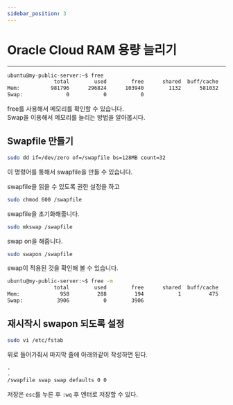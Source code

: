 ```yaml
---
sidebar_position: 3
---
```


# Oracle Cloud RAM 용량 늘리기
---

```bash
ubuntu@my-public-server:~$ free
               total        used        free      shared  buff/cache   available
Mem:          981796      296824      103940        1132      581032      522272
Swap:              0           0           0
```

free를 사용해서 메모리를 확인할 수 있습니다.  
Swap을 이용해서 메모리를 늘리는 방법을 알아봅시다.


## Swapfile 만들기

```bash
sudo dd if=/dev/zero of=/swapfile bs=128MB count=32
```

이 명령어를 통해서 swapfile을 만들 수 있습니다.


swapfile을 읽을 수 있도록 권한 설정을 하고

```bash
sudo chmod 600 /swapfile
```

swapfile을 초기화해줍니다.

```bash
sudo mkswap /swapfile
```

swap on을 해줍니다.

```bash
sudo swapon /swapfile
```


swap이 적용된 것을 확인해 볼 수 있습니다.

```bash
ubuntu@my-public-server:~$ free -m
               total        used        free      shared  buff/cache   available
Mem:             958         288         194           1         475         512
Swap:           3906           0        3906

```


## 재시작시 swapon 되도록 설정

```bash
sudo vi /etc/fstab
```

위로 들어가줘서 마지막 줄에 아래와같이 작성하면 된다.

```txt
.
.
/swapfile swap swap defaults 0 0
```

저장은 `esc`를 누른 후 `:wq` 후 엔터로 저장할 수 있다.